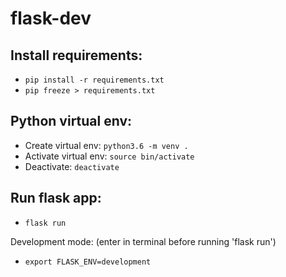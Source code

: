 # flask-dev


## Install requirements:
- `pip install -r requirements.txt`
- `pip freeze > requirements.txt`

## Python virtual env:
- Create virtual env: `python3.6 -m venv .`
- Activate virtual env: `source bin/activate`
- Deactivate: `deactivate`


## Run flask app:
- `flask run`

Development mode: (enter in terminal before running 'flask run')
- `export FLASK_ENV=development`